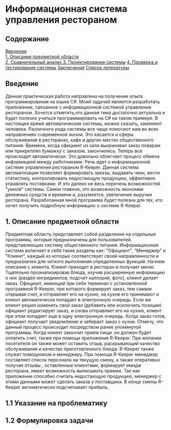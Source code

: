 # Информационная система управления рестораном
## Содержание
[Введение](#introduction)  
[1. Описание предметной области](#domainDescription)  
[2. Сравнительный анализ ](#existingSoftware)
[3. Проектирование системы](#Systemdesign)
[4. Проверка и тестирование системы](#Checkingandtestingthesystem)
[Заключение](#Conclusion)
[Список литературы](#Listofliterature)

<a name="introduction"/>

## Введение


Данная практическая работа направлена на получение опыта программирования на языке С#. Моей задачей является разработать приложение, связанное с информационной системой управления рестораном. Хочется отметить,что данная тема достаточно актуальна и будет полезно учиться программировать на C# на таком примере.
В настоящее время автоматические системы, можно сказать, заменяют человека. Различного рода системы все чаще помогают нам во всех направлениях современной жизни. Это касается и сферы обслуживания в ресторанах, кафе и других местах общественного питания. Времена, когда официант из зала выкрикивал заказ поварам или прикреплял бумажку с заказом, закончились. Теперь все происходит автоматически. Это довольно облегчает процесс обмена информацией между работниками. Речь идет о информационной системе управления рестораном R-Keeper. Данная система автоматизации позволяет формировать заказы, выдавать чеки, вести статистику, контролировать недостающую продукцию, эффективно управлять поставками. И это далеко не весь перечень возможностей "умной" системы. Самое главное, это возможность экономии денежных средств и времени и, разумеется, увеличение выручки ресторана. Разработанная мной программа будет полезна для тех, кто хочет получить подробную информацию о системе R-Keeper.  

<a name="domainDescription"/>

## 1. Описание предметной области

Предметная область представляет собой разделение на отдельные программы, которые предназначены для пользователей, представляющих систему общественного питания. Информационная система включает в себя такие разделы как: "Официант", "Менеджер" и "Клиент", каждый из которых соответствует своей направленности и предназначен для четкого выполнения определенных функций. Начнем описание с клиента. Клиент приходит в ресторан и получает меню. Тщательно проанализировав блюда, изучив расширенную информацию о них (раздел ингридиентов, подсчет каллорий, фото), клиент делает заказ. Официант, имеющий при себе терминал с установленной программой R-Keeper, при которого формирует заказ, тем самым открывая счет, и отправляет его на кухню, на кухне его принимают и клиент автоматически попадает в электронную очередь. Если же клиент решил изменить свой заказ (добавить или исключить позиции) официант редактирует заказ, и снова отправляет его на кухню, клиент при этом попадает еще в одну электронную очередь. Когда заказ готов, официант получает уведомление и забирает заказ с кухни. Отмечу, что данный процесс происходит посредством ранее упомянутой программы. Когда клиент закончит прием пищи ,он должен будет оплатить счет, также при помощи приложения R-Keeper. При желании посетителя он также может оставить отзыв, раскрывающий качество обслуживания и качество приготовленного блюда. R-Keeper также служит помощником и менеджеру. При помощи R-Keeper менеджер составляет список персонала на текущую смену, а также оперативно получая отзывы , оставленные клиентами, формирует имидж ресторана, имеет возможность выписывать премии. Так как приложение способно считать недостающую продукцию, менеджер с этими данными может сделать заказа у поставщика. В конце смены R-Keeper автоматически подсчитывает прибыль.

<a name="existingProblems"/>

## 1.1 Указание на проблематику



<a name="#problemstatement"/>

## 1.2 Формулировка задачи
